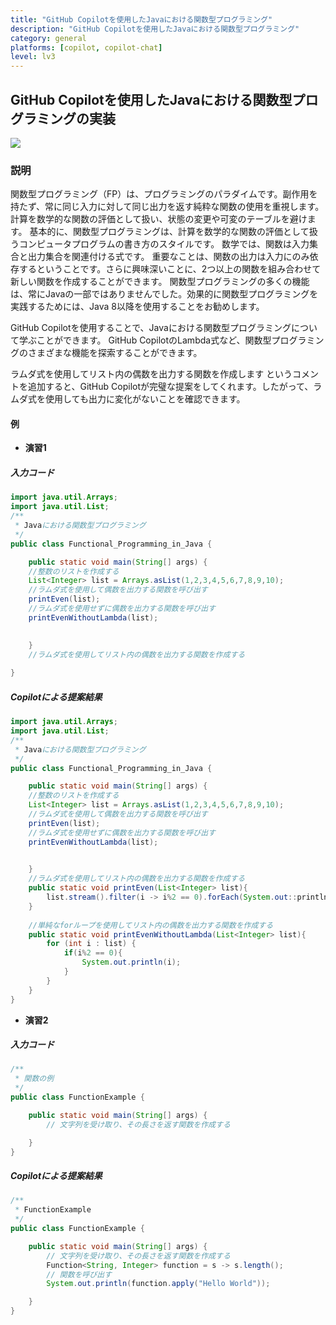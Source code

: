 ```yaml
---
title: "GitHub Copilotを使用したJavaにおける関数型プログラミング"
description: "GitHub Copilotを使用したJavaにおける関数型プログラミング"
category: general
platforms: [copilot, copilot-chat]
level: lv3
---
```


## GitHub Copilotを使用したJavaにおける関数型プログラミングの実装
[<img src="https://img.shields.io/badge/Lv3-Mature_Best_Practice-brightgreen">](https://github.com/orgs/AI-Native-Development/projects/1/)

### 説明
関数型プログラミング（FP）は、プログラミングのパラダイムです。副作用を持たず、常に同じ入力に対して同じ出力を返す純粋な関数の使用を重視します。計算を数学的な関数の評価として扱い、状態の変更や可変のテーブルを避けます。
基本的に、関数型プログラミングは、計算を数学的な関数の評価として扱うコンピュータプログラムの書き方のスタイルです。
数学では、関数は入力集合と出力集合を関連付ける式です。
重要なことは、関数の出力は入力にのみ依存するということです。さらに興味深いことに、2つ以上の関数を組み合わせて新しい関数を作成することができます。
関数型プログラミングの多くの機能は、常にJavaの一部ではありませんでした。効果的に関数型プログラミングを実践するためには、Java 8以降を使用することをお勧めします。

GitHub Copilotを使用することで、Javaにおける関数型プログラミングについて学ぶことができます。
GitHub CopilotのLambda式など、関数型プログラミングのさまざまな機能を探索することができます。

ラムダ式を使用してリスト内の偶数を出力する関数を作成します というコメントを追加すると、GitHub Copilotが完璧な提案をしてくれます。したがって、ラムダ式を使用しても出力に変化がないことを確認できます。

#### 例
- **演習1**
##### 入力コード
```java
import java.util.Arrays;
import java.util.List;
/**
 * Javaにおける関数型プログラミング
 */
public class Functional_Programming_in_Java {

    public static void main(String[] args) {
    //整数のリストを作成する
    List<Integer> list = Arrays.asList(1,2,3,4,5,6,7,8,9,10);
    //ラムダ式を使用して偶数を出力する関数を呼び出す
    printEven(list);
    //ラムダ式を使用せずに偶数を出力する関数を呼び出す
    printEvenWithoutLambda(list);

        
    }
    //ラムダ式を使用してリスト内の偶数を出力する関数を作成する
   
}
```

##### Copilotによる提案結果
```java
import java.util.Arrays;
import java.util.List;
/**
 * Javaにおける関数型プログラミング
 */
public class Functional_Programming_in_Java {

    public static void main(String[] args) {
    //整数のリストを作成する
    List<Integer> list = Arrays.asList(1,2,3,4,5,6,7,8,9,10);
    //ラムダ式を使用して偶数を出力する関数を呼び出す
    printEven(list);
    //ラムダ式を使用せずに偶数を出力する関数を呼び出す
    printEvenWithoutLambda(list);

        
    }
    //ラムダ式を使用してリスト内の偶数を出力する関数を作成する
    public static void printEven(List<Integer> list){
        list.stream().filter(i -> i%2 == 0).forEach(System.out::println);
    }
    
    //単純なforループを使用してリスト内の偶数を出力する関数を作成する
    public static void printEvenWithoutLambda(List<Integer> list){
        for (int i : list) {
            if(i%2 == 0){
                System.out.println(i);
            }
        }
    }
}
```

- **演習2**
##### 入力コード
```java
/**
 * 関数の例
 */
public class FunctionExample {

    public static void main(String[] args) {
        // 文字列を受け取り、その長さを返す関数を作成する

    }
}
```

##### Copilotによる提案結果
```java
/**
 * FunctionExample
 */
public class FunctionExample {

    public static void main(String[] args) {
        // 文字列を受け取り、その長さを返す関数を作成する
        Function<String, Integer> function = s -> s.length();
        // 関数を呼び出す
        System.out.println(function.apply("Hello World"));

    }
}
```